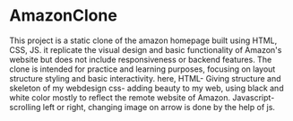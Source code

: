 # AmazonClone
This project is a static clone of the amazon homepage built using HTML, CSS, JS. it replicate the visual design and basic functionality of Amazon's website but does not include responsiveness or backend features. The clone is intended for practice and learning purposes, focusing on layout structure styling and basic interactivity.
here, 
HTML- Giving structure and skeleton of my webdesign
css- adding beauty to my web, using black and white color mostly to reflect the remote website of Amazon.
Javascript- scrolling left or right, changing image on arrow is done by the help of js.


